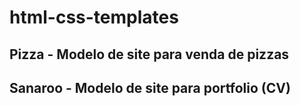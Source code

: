 # html-css-templates

## Pizza - Modelo de site para venda de pizzas
## Sanaroo - Modelo de site para portfolio (CV)
